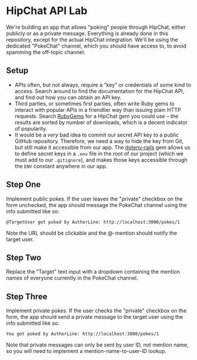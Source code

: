 # HipChat API Lab

We're building an app that allows "poking" people through HipChat, either publicly or as a private message. Everything is already done in this repository, except for the actual HipChat integration. We'll be using the dedicated "PokeChat" channel, which you should have access to, to avoid spamming the off-topic channel.

## Setup

* APIs often, but not always, require a "key" or credentials of some kind to access. Search around to find the documentation for the HipChat API, and find out how you can obtain an API key.
* Third parties, or sometimes first parties, often write Ruby gems to interact with popular APIs in a friendlier way than issuing plain HTTP requests. Search [RubyGems](http://rubygems.org/) for a HipChat gem you could use &ndash; the results are sorted by number of downloads, which is a decent indicator of popularity.
* It would be a *very* bad idea to commit our secret API key to a public GitHub repository. Therefore, we need a way to hide the key from Git, but still make it accessible from our app. The [dotenv-rails](https://github.com/bkeepers/dotenv) gem allows us to define secret keys in a `.env` file in the root of our project (which we must add to our `.gitignore`), and makes those keys accessible through the `ENV` constant anywhere in our app.

## Step One

Implement public pokes. If the user leaves the "private" checkbox on the form unchecked, the app should message the PokeChat channel using the info submitted like so:

```
@TargetUser got poked by AuthorLine: http://localhost:3000/pokes/1
```

Note the URL should be clickable and the @-mention should notify the target user.

## Step Two

Replace the "Target" text input with a dropdown containing the mention names of everyone currently in the PokeChat channel.

## Step Three

Implement private pokes. If the user checks the "private" checkbox on the form, the app should send a private message to the target user using the info submitted like so:

```
You got poked by AuthorLine: http://localhost:3000/pokes/1
```

Note that private messages can only be sent by user ID, not mention name, so you will need to implement a mention-name-to-user-ID lookup.
